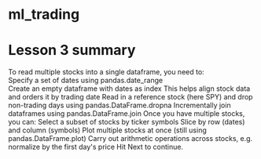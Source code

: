 # ml_trading

# Lesson 3 summary 
To read multiple stocks into a single dataframe, you need to:  
Specify a set of dates using pandas.date_range  
Create an empty dataframe with dates as index 
    This helps align stock data and orders it by trading date 
Read in a reference stock (here SPY) and drop non-trading days using pandas.DataFrame.dropna 
Incrementally join dataframes using pandas.DataFrame.join 
Once you have multiple stocks, you can: Select a subset of stocks by ticker symbols Slice by row (dates) and column (symbols) 
Plot multiple stocks at once (still using pandas.DataFrame.plot) 
Carry out arithmetic operations across stocks, e.g. normalize by the first day's price Hit Next to continue.
